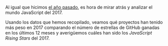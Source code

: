 Al igual que hicimos [el año pasado](/2016/en), es hora de mirar atrás y analizar el mundo JavaScript del 2017.

Usando los datos que hemos recopilado, veamos qué proyectos han tenido más peso en 2017 comparando el número de estrellas de GitHub ganadas en los últimos 12 meses y averigüemos cuáles han sido los *JavaScript Rising Stars* del 2017.
